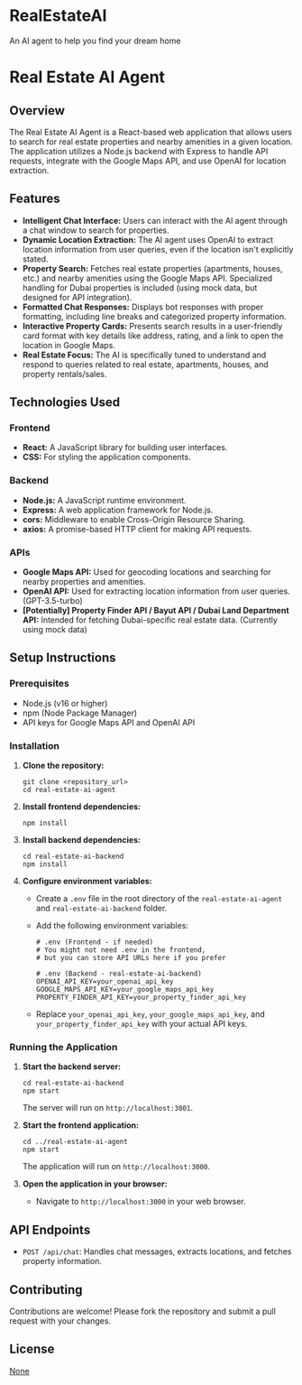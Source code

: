 # RealEstateAI
An AI agent to help you find your dream home
# Real Estate AI Agent

## Overview

The Real Estate AI Agent is a React-based web application that allows users to search for real estate properties and nearby amenities in a given location. The application utilizes a Node.js backend with Express to handle API requests, integrate with the Google Maps API, and use OpenAI for location extraction.

## Features

*   **Intelligent Chat Interface:** Users can interact with the AI agent through a chat window to search for properties.
*   **Dynamic Location Extraction:**  The AI agent uses OpenAI to extract location information from user queries, even if the location isn't explicitly stated.
*   **Property Search:** Fetches real estate properties (apartments, houses, etc.) and nearby amenities using the Google Maps API.  Specialized handling for Dubai properties is included (using mock data, but designed for API integration).
*   **Formatted Chat Responses:** Displays bot responses with proper formatting, including line breaks and categorized property information.
*   **Interactive Property Cards:** Presents search results in a user-friendly card format with key details like address, rating, and a link to open the location in Google Maps.
*   **Real Estate Focus:** The AI is specifically tuned to understand and respond to queries related to real estate, apartments, houses, and property rentals/sales.

## Technologies Used

### Frontend

*   **React:** A JavaScript library for building user interfaces.
*   **CSS:**  For styling the application components.

### Backend

*   **Node.js:**  A JavaScript runtime environment.
*   **Express:** A web application framework for Node.js.
*   **cors:** Middleware to enable Cross-Origin Resource Sharing.
*   **axios:**  A promise-based HTTP client for making API requests.

### APIs

*   **Google Maps API:**  Used for geocoding locations and searching for nearby properties and amenities.
*   **OpenAI API:**  Used for extracting location information from user queries. (GPT-3.5-turbo)
*   **[Potentially] Property Finder API / Bayut API / Dubai Land Department API:** Intended for fetching Dubai-specific real estate data. (Currently using mock data)


## Setup Instructions

### Prerequisites

*   Node.js (v16 or higher)
*   npm (Node Package Manager)
*   API keys for Google Maps API and OpenAI API

### Installation

1.  **Clone the repository:**

    ```
    git clone <repository_url>
    cd real-estate-ai-agent
    ```

2.  **Install frontend dependencies:**

    ```
    npm install
    ```

3.  **Install backend dependencies:**

    ```
    cd real-estate-ai-backend
    npm install
    ```

4.  **Configure environment variables:**

    *   Create a `.env` file in the root directory of the `real-estate-ai-agent` and `real-estate-ai-backend` folder.
    *   Add the following environment variables:

        ```
        # .env (Frontend - if needed)
        # You might not need .env in the frontend, 
        # but you can store API URLs here if you prefer

        # .env (Backend - real-estate-ai-backend)
        OPENAI_API_KEY=your_openai_api_key
        GOOGLE_MAPS_API_KEY=your_google_maps_api_key
        PROPERTY_FINDER_API_KEY=your_property_finder_api_key
        ```

    *   Replace `your_openai_api_key`, `your_google_maps_api_key`, and `your_property_finder_api_key` with your actual API keys.

### Running the Application

1.  **Start the backend server:**

    ```
    cd real-estate-ai-backend
    npm start
    ```

    The server will run on `http://localhost:3001`.

2.  **Start the frontend application:**

    ```
    cd ../real-estate-ai-agent
    npm start
    ```

    The application will run on `http://localhost:3000`.

3.  **Open the application in your browser:**

    *   Navigate to `http://localhost:3000` in your web browser.

## API Endpoints

*   `POST /api/chat`: Handles chat messages, extracts locations, and fetches property information.


## Contributing

Contributions are welcome!  Please fork the repository and submit a pull request with your changes.

## License

[None](LICENSE)



